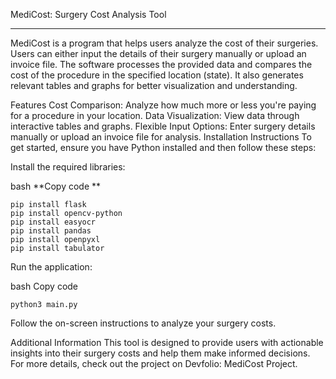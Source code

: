 MediCost: Surgery Cost Analysis Tool
****

MediCost is a program that helps users analyze the cost of their surgeries. Users can either input the details of their surgery manually or upload an invoice file. The software processes the provided data and compares the cost of the procedure in the specified location (state). It also generates relevant tables and graphs for better visualization and understanding.

Features
Cost Comparison: Analyze how much more or less you're paying for a procedure in your location.
Data Visualization: View data through interactive tables and graphs.
Flexible Input Options: Enter surgery details manually or upload an invoice file for analysis.
Installation Instructions
To get started, ensure you have Python installed and then follow these steps:

Install the required libraries:

bash
**Copy code
**
```
pip install flask
pip install opencv-python
pip install easyocr
pip install pandas
pip install openpyxl
pip install tabulator
```
Run the application:

bash
Copy code
```
python3 main.py
```
Follow the on-screen instructions to analyze your surgery costs.

Additional Information
This tool is designed to provide users with actionable insights into their surgery costs and help them make informed decisions.
For more details, check out the project on Devfolio: MediCost Project.
